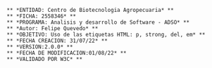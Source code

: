     ** *ENTIDAD: Centro de Biotecnologia Agropecuaria* **
    ** *FICHA: 2558346* **
    ** *PROGRAMA: Analisis y desarrollo de Software - ADSO* **
    ** *Autor: Felipe Quevedo* **
    ** *OBJETIVO: Uso de las etiquetas HTML: p, strong, del, em* **
    ** *FECHA CREACION: 31/07/22* **
    ** *VERSION:2.0.0* **
    ** *FECHA DE MODIFICACION:01/08/22* **
    ** *VALIDADO POR W3C* **

